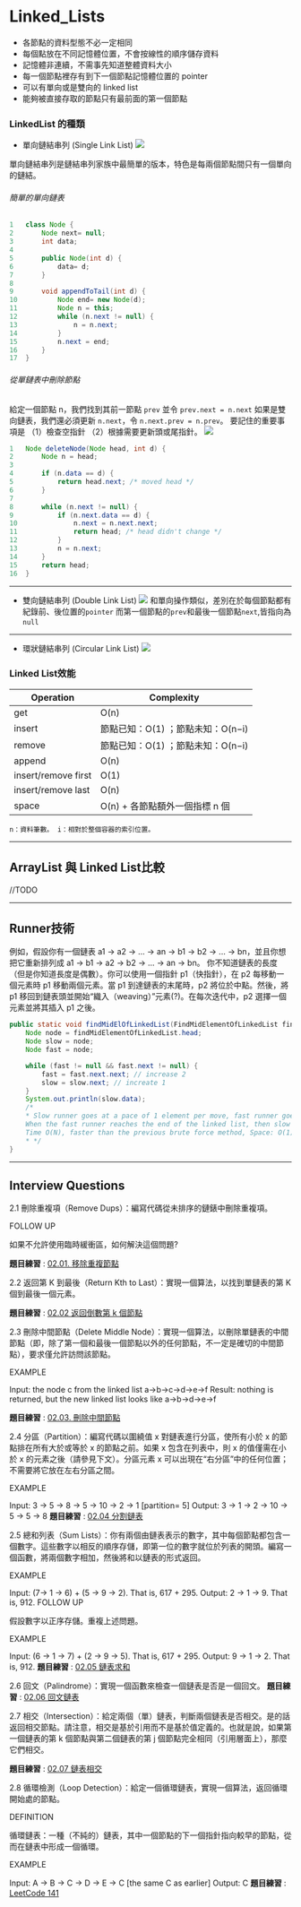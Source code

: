 # Linked_Lists
- 各節點的資料型態不必一定相同
- 每個點放在不同記憶體位置，不會按線性的順序儲存資料
- 記憶體非連續，不需事先知道整體資料大小
- 每一個節點裡存有到下一個節點記憶體位置的 pointer
- 可以有單向或是雙向的 linked list
- 能夠被直接存取的節點只有最前面的第一個節點

### LinkedList 的種類
- 單向鏈結串列 (Single Link List)
![](https://i.imgur.com/pZETH13.png)


單向鏈結串列是鏈結串列家族中最簡單的版本，特色是每兩個節點間只有一個單向的鏈結。

###### 簡單的單向鏈表
```java
1 	class Node {
2 		Node next= null;
3 		int data; 
4
5 		public Node(int d) {
6 			data= d;
7 		}
8
9 		void appendToTail(int d) {
10 			Node end= new Node(d);
11 			Node n = this;
12 			while (n.next != null) {
13 				n = n.next;
14 			}
15 			n.next = end;
16 		}
17 	}
```
###### 從單鏈表中刪除節點
給定一個節點 n，我們找到其前一節點 `prev` 並令 `prev.next = n.next`
如果是雙向鏈表，我們還必須更新 `n.next`，令 `n.next.prev = n.prev`。
要記住的重要事項是
（1）檢查空指針
（2）根據需要更新頭或尾指針。
![](https://i.imgur.com/AXrD4OT.png)

```java
1 	Node deleteNode(Node head, int d) {
2 		Node n = head;
3
4 		if (n.data == d) {
5 			return head.next; /* moved head */
6 		}
7
8 		while (n.next != null) {
9 			if (n.next.data == d) {
10 				n.next = n.next.next;
11 				return head; /* head didn't change */
12 			}
13 			n = n.next;
14 		}
15 		return head;
16 	}
```
	


-----
- 雙向鏈結串列 (Double Link List)
![](https://i.imgur.com/7VGmcoJ.png)
和單向操作類似，差別在於每個節點都有紀錄前、後位置的`pointer`
而第一個節點的`prev`和最後一個節點`next`,皆指向為`null`


------
- 環狀鏈結串列 (Circular Link List)
![](https://i.imgur.com/7Wp5XmS.jpg)


### Linked List效能

|Operation|Complexity|
|  ----  | ----  |
|get|O(n)|
|insert|節點已知：O(1) ；節點未知：O(n−i)|
|remove|節點已知：O(1) ；節點未知：O(n−i)|
|append|O(n)|
|insert/remove first|O(1)|
|insert/remove last |O(n)|
|space|	O(n) + 各節點額外一個指標 n 個

`n：資料筆數。
i：相對於整個容器的索引位置。`

----
## ArrayList 與 Linked List比較
//TODO



-----------
## Runner技術

例如，假設你有一個鏈表
a1 -> a2 -> ... -> an -> b1 -> b2 -> ... -> bn，並且你想把它重新排列成
a1 -> b1 -> a2 -> b2 -> ... -> an -> bn。
你不知道鏈表的長度（但是你知道長度是偶數）。你可以使用一個指針 p1​（快指針），在 ​p2​ 每移動一個元素時 ​p1​ 移動兩個元素。當 ​p1 到達鏈表的末尾時，p2 將位於中點。然後，將 p1 移回到鏈表頭並開始“織入（weaving）”元素(?)。在每次迭代中，p2 選擇一個元素並將其插入 p1​ 之後。

```java
public static void findMidElOfLinkedList(FindMidElementOfLinkedList findMidElementOfLinkedList) {
    Node node = findMidElementOfLinkedList.head;
    Node slow = node;
    Node fast = node;

    while (fast != null && fast.next != null) {
        fast = fast.next.next; // increase 2
        slow = slow.next; // increate 1
    }
    System.out.println(slow.data);
    /*
    * Slow runner goes at a pace of 1 element per move, fast runner goes 2 elements per move.
    When the fast runner reaches the end of the linked list, then slow runner is sitting at the middle. Testing this out for one/two middle cases work.
    Time O(N), faster than the previous brute force method, Space: O(1).
    * */
}
```

-------------
## Interview Questions

2.1 刪除重複項（Remove Dups）：編寫代碼從未排序的鏈錶中刪除重複項。

FOLLOW UP

如果不允許使用臨時緩衝區，如何解決這個問題?

**題目練習** : [02.01. 移除重複節點](https://leetcode.cn/problems/remove-duplicate-node-lcci/)

2.2 返回第 K 到最後（Return Kth to Last）：實現一個算法，以找到單鏈表的第 K 個到最後一個元素。

**題目練習** : [02.02 返回倒數第 k 個節點](https://leetcode.cn/problems/kth-node-from-end-of-list-lcci/)

2.3 刪除中間節點（Delete Middle Node）：實現一個算法，以刪除單鏈表的中間節點（即，除了第一個和最後一個節點以外的任何節點，不一定是確切的中間節點），要求僅允許訪問該節點。

EXAMPLE

Input: the node c from the linked list a->b->c->d->e->f
Result: nothing is returned, but the new linked list looks like a->b->d->e->f

**題目練習** : [02.03. 刪除中間節點](https://leetcode.cn/problems/delete-middle-node-lcci/)

2.4 分區（Partition）：編寫代碼以圍繞值 x 對鏈表進行分區，使所有小於 x 的節點排在所有大於或等於 x 的節點之前。如果 x 包含在列表中，則 x 的值僅需在小於 x 的元素之後（請參見下文）。分區元素 x 可以出現在“右分區”中的任何位置； 不需要將它放在左右分區之間。

EXAMPLE

Input: 3 -> 5 -> 8 -> 5 -> 10 -> 2 -> 1 [partition= 5]
Output: 3 -> 1 -> 2 -> 10 -> 5 -> 5 -> 8
**題目練習** : [02.04 分割鏈表](https://leetcode.cn/problems/partition-list-lcci/)

2.5 總和列表（Sum Lists）：你有兩個由鏈表表示的數字，其中每個節點都包含一個數字。這些數字以相反的順序存儲，即第一位的數字就位於列表的開頭。編寫一個函數，將兩個數字相加，然後將和以鏈表的形式返回。

EXAMPLE

Input: (7-> 1 -> 6) + (5 -> 9 -> 2). That is, 617 + 295.
Output: 2 -> 1 -> 9. That is, 912.
FOLLOW UP

假設數字以正序存儲。重複上述問題。

EXAMPLE

Input: (6 -> 1 -> 7) + (2 -> 9 -> 5). That is, 617 + 295.
Output: 9 -> 1 -> 2. That is, 912.
**題目練習** : [02.05 鏈表求和](https://leetcode.cn/problems/sum-lists-lcci/)

2.6 回文（Palindrome）：實現一個函數來檢查一個鏈表是否是一個回文。
**題目練習** : [02.06 回文鏈表](https://leetcode.cn/problems/palindrome-linked-list-lcci/)

2.7 相交（Intersection）：給定兩個（單）鏈表，判斷兩個鏈表是否相交。是的話返回相交節點。請注意，相交是基於引用而不是基於值定義的。也就是說，如果第一個鏈表的第 k 個節點與第二個鏈表的第 j 個節點完全相同（引用層面上），那麼它們相交。

**題目練習** : [02.07 鏈表相交](https://leetcode.cn/problems/intersection-of-two-linked-lists-lcci/)

2.8 循環檢測（Loop Detection）：給定一個循環鏈表，實現一個算法，返回循環開始處的節點。

DEFINITION

循環鏈表：一種（不純的）鏈表，其中一個節點的下一個指針指向較早的節點，從而在鏈表中形成一個循環。

EXAMPLE

Input: A -> B -> C -> D -> E -> C [the same C as earlier]
Output: C
**題目練習** : [LeetCode 141](https://leetcode.com/problems/linked-list-cycle/)
